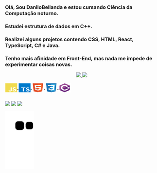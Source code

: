 ### Olá, Sou DaniloBellanda e estou cursando Ciência da Computação noturno.
### Estudei estrutura de dados em C++.
### Realizei alguns projetos contendo CSS, HTML, React, TypeScript, C# e Java.
### Tenho mais afinidade em Front-End, mas nada me impede de experimentar coisas novas.

<div align="center">
  <a href="https://github.com/DaniloBellanda">
  <img height="180em" src="https://github-readme-stats.vercel.app/api?username=DaniloBellanda&show_icons=true&theme=gruvbox&include_all_commits=true&count_private=true"/>
  <img height="180em" src="https://github-readme-stats.vercel.app/api/top-langs/?username=DaniloBellanda&layout=compact&langs_count=7&theme=gruvbox"/>
</div>
<div style="display: inline_block"><br>
  <img align="center" alt="Danilo-Js" height="30" width="40" src="https://raw.githubusercontent.com/devicons/devicon/master/icons/javascript/javascript-plain.svg">
  <img align="center" alt="Danilo-Ts" height="30" width="40" src="https://raw.githubusercontent.com/devicons/devicon/master/icons/typescript/typescript-plain.svg">
  <img align="center" alt="Danilo-HTML" height="30" width="40" src="https://raw.githubusercontent.com/devicons/devicon/master/icons/html5/html5-original.svg">
  <img align="center" alt="Danilo-CSS" height="30" width="40" src="https://raw.githubusercontent.com/devicons/devicon/master/icons/css3/css3-original.svg">
  <img align="center" alt="Danilo-Csharp" height="30" width="40" src="https://raw.githubusercontent.com/devicons/devicon/master/icons/csharp/csharp-original.svg">

</div>

 ##
 
<div> 

  <a href="https://www.instagram.com/danilobellanda2b/" target="_blank"><img src="https://img.shields.io/badge/-Instagram-%23E4405F?style=for-the-badge&logo=instagram&logoColor=white" target="_blank"></a>
  <a href = "mailto:danilobellanad2b@gmail.com"><img src="https://img.shields.io/badge/-Gmail-%23333?style=for-the-badge&logo=gmail&logoColor=white" target="_blank"></a>
  <a href="https://www.linkedin.com/in/danilo-b-817473227/" target="_blank"><img src="https://img.shields.io/badge/-LinkedIn-%230077B5?style=for-the-badge&logo=linkedin&logoColor=white" target="_blank"></a> 
 
  ![Snake animation](https://github.com/DaniloBellanda/DaniloBellanda/blob/output/github-contribution-grid-snake.svg)
 
</div>
